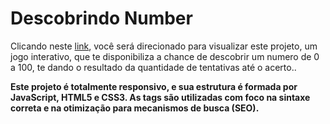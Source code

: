 # Descobrindo Number
Clicando neste <a href="https://thiago-tsg.github.io/descobrindo-number/html/" target="_blank">link</a>, você será direcionado para visualizar este projeto, um jogo interativo, que te disponibiliza a chance de descobrir um numero de 0 a 100, te dando o resultado da quantidade de tentativas até o acerto..

<strong>Este projeto é totalmente responsivo, e sua estrutura é formada por JavaScript, HTML5 e CSS3.
As tags são utilizadas com foco na sintaxe correta e na otimização para mecanismos de busca (SEO).</strong>
